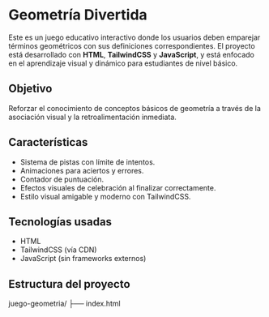 #  Geometría Divertida

Este es un juego educativo interactivo donde los usuarios deben emparejar términos geométricos con sus definiciones correspondientes. El proyecto está desarrollado con **HTML**, **TailwindCSS** y **JavaScript**, y está enfocado en el aprendizaje visual y dinámico para estudiantes de nivel básico.

##  Objetivo
Reforzar el conocimiento de conceptos básicos de geometría a través de la asociación visual y la retroalimentación inmediata.

##  Características
- Sistema de pistas con límite de intentos.
- Animaciones para aciertos y errores.
- Contador de puntuación.
- Efectos visuales de celebración al finalizar correctamente.
- Estilo visual amigable y moderno con TailwindCSS.

##  Tecnologías usadas
- HTML
- TailwindCSS (vía CDN)
- JavaScript (sin frameworks externos)

##  Estructura del proyecto
juego-geometria/
├── index.html
